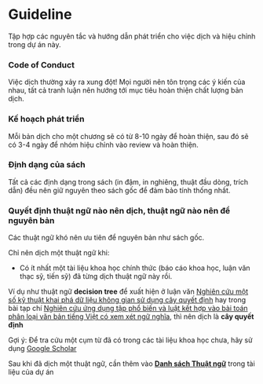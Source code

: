 # Guideline

Tập hợp các nguyên tắc và hướng dẫn phát triển cho việc dịch và hiệu chỉnh trong dự án này. 

### Code of Conduct 

Việc dịch thường xảy ra xung đột! Mọi người nên tôn trọng các ý kiến của nhau, tất cả tranh luận nên hướng tới mục tiêu hoàn thiện chất lượng bản dịch.

### Kế hoạch phát triển 

Mỗi bản dịch cho một chương sẽ có từ 8-10 ngày để hoàn thiện, sau đó sẽ có 3-4 ngày để nhóm hiệu chỉnh vào review và hoàn thiện.  

### Định dạng của sách 

Tất cả các định dạng trong sách (in đậm, in nghiêng, thuật đầu dòng, trích dẫn) đều nên giữ nguyên theo sách gốc để đảm bảo tính thống nhất. 

### Quyết định thuật ngữ nào nên dịch, thuật ngữ nào nên để nguyên bản

Các thuật ngữ khó nên ưu tiên để nguyên bản như sách gốc. 

Chỉ nên dịch một thuật ngữ khi:

* Có ít nhất một tài liệu khoa học chính thức (báo cáo khoa học, luận văn thạc sỹ, tiến sỹ) đã từng dịch thuật ngữ này rồi. 

Ví dụ như thuật ngữ **decision tree** để xuất hiện ở luận văn [Nghiên cứu một số kỹ thuật khai phá dữ liệu không gian sử dụng cây quyết định](http://lrc.tnu.edu.vn/upload/collection/brief/40738_252201416135caovannguyen.pdf) hay trong bài tạp chí [Nghiên cứu ứng dụng tập phổ biến và luật kết hợp vào bài toán phân loại văn bản tiếng Việt có xem xét ngữ nghĩa](http://www.vjol.info/index.php/JSTD/article/view/28928/24670), thì nên dịch là **cây quyết định**

Gợi ý: Để tra cứu một cụm từ đã có trong các tài liệu khoa học chưa, hãy sử dụng [Google Scholar](https://scholar.google.com.vn/scholar?hl=en&as_sdt=0%2C5&q=%22c%C3%A2y+quy%E1%BA%BFt+%C4%91%E1%BB%8Bnh%22&btnG=)

Sau khi đã dịch một thuật ngữ, cần thêm vào [**Danh sách Thuật ngữ**](https://docs.google.com/spreadsheets/d/1iHO-ktjAj4qS9--lijADSiGdsxRmnMuEmrOJoiyLUU8/edit#gid=0) trong tài liệu của dự án

